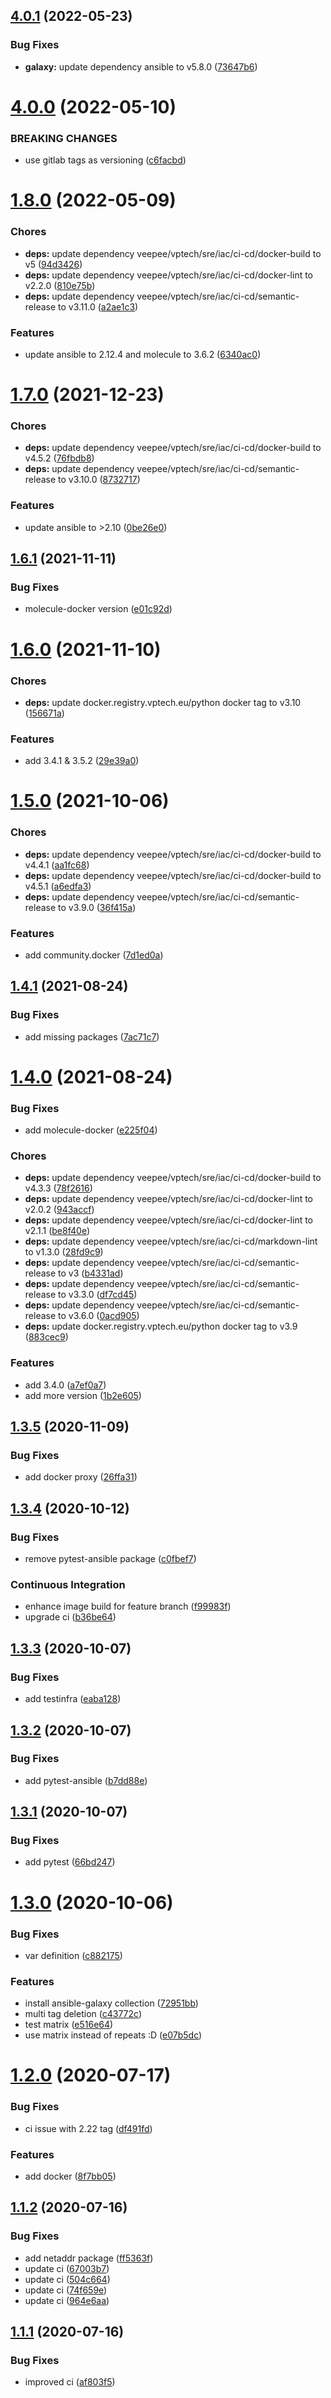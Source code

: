 ## [4.0.1](https://git.vptech.eu/veepee/vptech/sre/iac/docker-images/molecule/compare/4.0.0...4.0.1) (2022-05-23)


### Bug Fixes

* **galaxy:** update dependency ansible to v5.8.0 ([73647b6](https://git.vptech.eu/veepee/vptech/sre/iac/docker-images/molecule/commit/73647b6eba37452c1d37596c84c9d3022390685e))

# [4.0.0](https://git.vptech.eu/veepee/vptech/sre/iac/docker-images/molecule/compare/3.9.9...4.0.0) (2022-05-10)


### BREAKING CHANGES

* use gitlab tags as versioning ([c6facbd](https://git.vptech.eu/veepee/vptech/sre/iac/docker-images/molecule/commit/c6facbdf815fd8c2ecc7e826690ab2d7dc891917))

# [1.8.0](https://git.vptech.eu/veepee/vptech/sre/iac/docker-images/molecule/compare/1.7.0...1.8.0) (2022-05-09)


### Chores

* **deps:** update dependency veepee/vptech/sre/iac/ci-cd/docker-build to v5 ([94d3426](https://git.vptech.eu/veepee/vptech/sre/iac/docker-images/molecule/commit/94d34267ae0f76a2836dad54d7f463aeb7e83c64))
* **deps:** update dependency veepee/vptech/sre/iac/ci-cd/docker-lint to v2.2.0 ([810e75b](https://git.vptech.eu/veepee/vptech/sre/iac/docker-images/molecule/commit/810e75b9e6a40094da1634485ef4a2ffb225502b))
* **deps:** update dependency veepee/vptech/sre/iac/ci-cd/semantic-release to v3.11.0 ([a2ae1c3](https://git.vptech.eu/veepee/vptech/sre/iac/docker-images/molecule/commit/a2ae1c365c8f6611d26f25abd26ec780994bf7b0))


### Features

* update ansible to 2.12.4 and molecule to 3.6.2 ([6340ac0](https://git.vptech.eu/veepee/vptech/sre/iac/docker-images/molecule/commit/6340ac0066db220fff051dee98bddd0cc74b43d9))

# [1.7.0](https://git.vptech.eu/veepee/vptech/sre/iac/docker-images/molecule/compare/1.6.1...1.7.0) (2021-12-23)


### Chores

* **deps:** update dependency veepee/vptech/sre/iac/ci-cd/docker-build to v4.5.2 ([76fbdb8](https://git.vptech.eu/veepee/vptech/sre/iac/docker-images/molecule/commit/76fbdb84d415e867d7b1a522b8f06db28c41ac99))
* **deps:** update dependency veepee/vptech/sre/iac/ci-cd/semantic-release to v3.10.0 ([8732717](https://git.vptech.eu/veepee/vptech/sre/iac/docker-images/molecule/commit/873271794248b8a561c0ed81c421b516f7a17fe3))


### Features

* update ansible to >2.10 ([0be26e0](https://git.vptech.eu/veepee/vptech/sre/iac/docker-images/molecule/commit/0be26e0e2ab1e597529cca642ee66ad2d730cf02))

## [1.6.1](https://git.vptech.eu/veepee/vptech/sre/iac/docker-images/molecule/compare/1.6.0...1.6.1) (2021-11-11)


### Bug Fixes

* molecule-docker version ([e01c92d](https://git.vptech.eu/veepee/vptech/sre/iac/docker-images/molecule/commit/e01c92d1d8e01d50259bedeff62cc5770a3271c9))

# [1.6.0](https://git.vptech.eu/veepee/vptech/sre/iac/docker-images/molecule/compare/1.5.0...1.6.0) (2021-11-10)


### Chores

* **deps:** update docker.registry.vptech.eu/python docker tag to v3.10 ([156671a](https://git.vptech.eu/veepee/vptech/sre/iac/docker-images/molecule/commit/156671a7040ed598a2ee7f24a8a78a8e980d3762))


### Features

* add 3.4.1 & 3.5.2 ([29e39a0](https://git.vptech.eu/veepee/vptech/sre/iac/docker-images/molecule/commit/29e39a0bf832259a82d89a75eb31c2d991983c14))

# [1.5.0](https://git.vptech.eu/veepee/vptech/sre/iac/docker-images/molecule/compare/1.4.1...1.5.0) (2021-10-06)


### Chores

* **deps:** update dependency veepee/vptech/sre/iac/ci-cd/docker-build to v4.4.1 ([aa1fc68](https://git.vptech.eu/veepee/vptech/sre/iac/docker-images/molecule/commit/aa1fc681f2903f2b798334b4c76f594df82361d0))
* **deps:** update dependency veepee/vptech/sre/iac/ci-cd/docker-build to v4.5.1 ([a6edfa3](https://git.vptech.eu/veepee/vptech/sre/iac/docker-images/molecule/commit/a6edfa3ff4d71b75cd01fb90bfe3369b1b8067d2))
* **deps:** update dependency veepee/vptech/sre/iac/ci-cd/semantic-release to v3.9.0 ([36f415a](https://git.vptech.eu/veepee/vptech/sre/iac/docker-images/molecule/commit/36f415ad04cf1aa092fcfed1a28ed0cd45e5a164))


### Features

* add community.docker ([7d1ed0a](https://git.vptech.eu/veepee/vptech/sre/iac/docker-images/molecule/commit/7d1ed0a2d502d8280f440662147249092fb9fdfa))

## [1.4.1](https://git.vptech.eu/veepee/vptech/sre/iac/docker-images/molecule/compare/1.4.0...1.4.1) (2021-08-24)


### Bug Fixes

* add missing packages ([7ac71c7](https://git.vptech.eu/veepee/vptech/sre/iac/docker-images/molecule/commit/7ac71c7d9a98ab895de27c4617eb7c246cf3a5da))

# [1.4.0](https://git.vptech.eu/veepee/vptech/sre/iac/docker-images/molecule/compare/1.3.5...1.4.0) (2021-08-24)


### Bug Fixes

* add molecule-docker ([e225f04](https://git.vptech.eu/veepee/vptech/sre/iac/docker-images/molecule/commit/e225f04f9003d9dc9a3f31035a6c2eec90e97b07))


### Chores

* **deps:** update dependency veepee/vptech/sre/iac/ci-cd/docker-build to v4.3.3 ([78f2616](https://git.vptech.eu/veepee/vptech/sre/iac/docker-images/molecule/commit/78f26169ae00cebd0e3137151f1e031def9cb2cf))
* **deps:** update dependency veepee/vptech/sre/iac/ci-cd/docker-lint to v2.0.2 ([943accf](https://git.vptech.eu/veepee/vptech/sre/iac/docker-images/molecule/commit/943accf4b8a015fa9ff0811216ec6a9c990f1556))
* **deps:** update dependency veepee/vptech/sre/iac/ci-cd/docker-lint to v2.1.1 ([be8f40e](https://git.vptech.eu/veepee/vptech/sre/iac/docker-images/molecule/commit/be8f40e6aa9bd5be452b70796bb9604878d93bc7))
* **deps:** update dependency veepee/vptech/sre/iac/ci-cd/markdown-lint to v1.3.0 ([28fd9c9](https://git.vptech.eu/veepee/vptech/sre/iac/docker-images/molecule/commit/28fd9c9eb36c608a42602030ef233fb8aae1e40a))
* **deps:** update dependency veepee/vptech/sre/iac/ci-cd/semantic-release to v3 ([b4331ad](https://git.vptech.eu/veepee/vptech/sre/iac/docker-images/molecule/commit/b4331aded5dfbd8d15faee9b29d332ed9c15bf49))
* **deps:** update dependency veepee/vptech/sre/iac/ci-cd/semantic-release to v3.3.0 ([df7cd45](https://git.vptech.eu/veepee/vptech/sre/iac/docker-images/molecule/commit/df7cd452c5612c49a62d93e370c30cc50e195c34))
* **deps:** update dependency veepee/vptech/sre/iac/ci-cd/semantic-release to v3.6.0 ([0acd905](https://git.vptech.eu/veepee/vptech/sre/iac/docker-images/molecule/commit/0acd90508b19421eabd5c26cb7c1e3822ce165bd))
* **deps:** update docker.registry.vptech.eu/python docker tag to v3.9 ([883cec9](https://git.vptech.eu/veepee/vptech/sre/iac/docker-images/molecule/commit/883cec9d6e07314a068c76763fa8d36b1d03700b))


### Features

* add 3.4.0 ([a7ef0a7](https://git.vptech.eu/veepee/vptech/sre/iac/docker-images/molecule/commit/a7ef0a71daa30899756855fe207ca414cca9b30a))
* add more version ([1b2e605](https://git.vptech.eu/veepee/vptech/sre/iac/docker-images/molecule/commit/1b2e60582cc7069927cee4b5e481f1d11927199d))

## [1.3.5](https://git.vptech.eu/veepee/vptech/sre/iac/docker-images/molecule/compare/1.3.4...1.3.5) (2020-11-09)


### Bug Fixes

* add docker proxy ([26ffa31](https://git.vptech.eu/veepee/vptech/sre/iac/docker-images/molecule/commit/26ffa315f2027aa3bc7e231cf97b1f4423519a7f))

## [1.3.4](https://git.vptech.eu/veepee/vptech/sre/iac/docker-images/molecule/compare/1.3.3...1.3.4) (2020-10-12)


### Bug Fixes

* remove pytest-ansible package ([c0fbef7](https://git.vptech.eu/veepee/vptech/sre/iac/docker-images/molecule/commit/c0fbef74c90e2c368f476f7e80de1ca6de6b023a))


### Continuous Integration

* enhance image build for feature branch ([f99983f](https://git.vptech.eu/veepee/vptech/sre/iac/docker-images/molecule/commit/f99983f36b08169e113893bacab34147ee041549))
* upgrade ci ([b36be64](https://git.vptech.eu/veepee/vptech/sre/iac/docker-images/molecule/commit/b36be64f06cd3e27b7ea12a33cc07ec045222207))

## [1.3.3](https://git.vptech.eu/veepee/vptech/sre/iac/docker-images/molecule/compare/1.3.2...1.3.3) (2020-10-07)


### Bug Fixes

* add testinfra ([eaba128](https://git.vptech.eu/veepee/vptech/sre/iac/docker-images/molecule/commit/eaba1288752fc1dd41828578e80fe5ab189b2eeb))

## [1.3.2](https://git.vptech.eu/veepee/vptech/sre/iac/docker-images/molecule/compare/1.3.1...1.3.2) (2020-10-07)


### Bug Fixes

* add pytest-ansible ([b7dd88e](https://git.vptech.eu/veepee/vptech/sre/iac/docker-images/molecule/commit/b7dd88e68a1431b9c250c5b11645a0e83e8288bb))

## [1.3.1](https://git.vptech.eu/veepee/vptech/sre/iac/docker-images/molecule/compare/1.3.0...1.3.1) (2020-10-07)


### Bug Fixes

* add pytest ([66bd247](https://git.vptech.eu/veepee/vptech/sre/iac/docker-images/molecule/commit/66bd2471135e9c3551ae72abfc82699eb24b6b63))

# [1.3.0](https://git.vptech.eu/veepee/vptech/sre/iac/docker-images/molecule/compare/1.2.0...1.3.0) (2020-10-06)


### Bug Fixes

* var definition ([c882175](https://git.vptech.eu/veepee/vptech/sre/iac/docker-images/molecule/commit/c8821757655e97203b163b4707d92a5414920e86))


### Features

* install ansible-galaxy collection ([72951bb](https://git.vptech.eu/veepee/vptech/sre/iac/docker-images/molecule/commit/72951bb2f4568a754f882e9b76b027129829fa4c))
* multi tag deletion ([c43772c](https://git.vptech.eu/veepee/vptech/sre/iac/docker-images/molecule/commit/c43772c0636c0e2165268ad86f221291bdc566ca))
* test matrix ([e516e64](https://git.vptech.eu/veepee/vptech/sre/iac/docker-images/molecule/commit/e516e648108d082bf56dd799ed06ea4a145dcb7a))
* use matrix instead of repeats :D ([e07b5dc](https://git.vptech.eu/veepee/vptech/sre/iac/docker-images/molecule/commit/e07b5dc7fe805f74f2e24fa81bd0972a417d95f3))

# [1.2.0](https://git.vptech.eu/veepee/vptech/sre/iac/docker-images/molecule/compare/1.1.2...1.2.0) (2020-07-17)


### Bug Fixes

* ci issue with 2.22 tag ([df491fd](https://git.vptech.eu/veepee/vptech/sre/iac/docker-images/molecule/commit/df491fdb151434f455e441032cfc0867728eae15))


### Features

* add docker ([8f7bb05](https://git.vptech.eu/veepee/vptech/sre/iac/docker-images/molecule/commit/8f7bb05e6bb9c0c145b5465d8475d367e8069e9f))

## [1.1.2](https://git.vptech.eu/veepee/vptech/sre/iac/docker-images/molecule/compare/1.1.1...1.1.2) (2020-07-16)


### Bug Fixes

* add netaddr package ([ff5363f](https://git.vptech.eu/veepee/vptech/sre/iac/docker-images/molecule/commit/ff5363ff883d03431a0147baa7c38b207b7a18fa))
* update ci ([67003b7](https://git.vptech.eu/veepee/vptech/sre/iac/docker-images/molecule/commit/67003b786df49367a280721c135bb7260b4b269d))
* update ci ([504c664](https://git.vptech.eu/veepee/vptech/sre/iac/docker-images/molecule/commit/504c664670a1fd277d73cb566eb46b9985b8fa6f))
* update ci ([74f659e](https://git.vptech.eu/veepee/vptech/sre/iac/docker-images/molecule/commit/74f659ef5c8bacf9c58149c1b3d832cf670df311))
* update ci ([964e6aa](https://git.vptech.eu/veepee/vptech/sre/iac/docker-images/molecule/commit/964e6aa91d1bc10bf3476c88e379187145debf89))

## [1.1.1](https://git.vptech.eu/veepee/vptech/sre/iac/docker-images/molecule/compare/1.1.0...1.1.1) (2020-07-16)


### Bug Fixes

* improved ci ([af803f5](https://git.vptech.eu/veepee/vptech/sre/iac/docker-images/molecule/commit/af803f54d7d75c4f467ea5669e7cdad1c74469bc))
